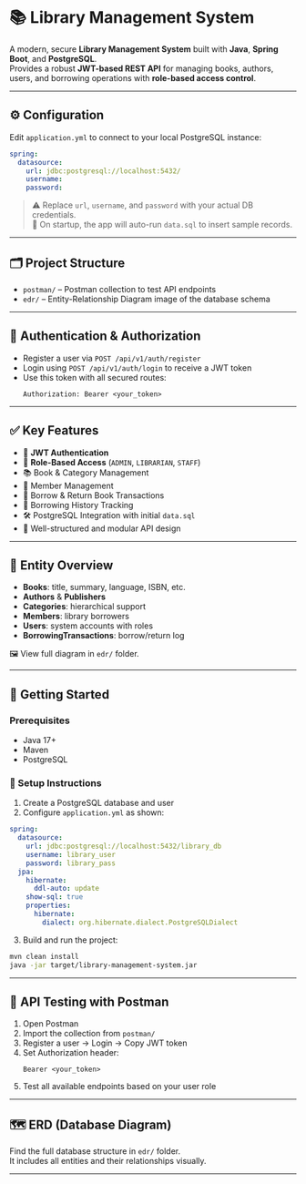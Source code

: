 
# 📚 Library Management System

A modern, secure **Library Management System** built with **Java**, **Spring Boot**, and **PostgreSQL**.  
Provides a robust **JWT-based REST API** for managing books, authors, users, and borrowing operations with **role-based access control**.

---

## ⚙️ Configuration

Edit `application.yml` to connect to your local PostgreSQL instance:

```yaml
spring:
  datasource:
    url: jdbc:postgresql://localhost:5432/
    username:
    password:
```

> ⚠️ Replace `url`, `username`, and `password` with your actual DB credentials.  
> 🧪 On startup, the app will auto-run `data.sql` to insert sample records.

---

## 🗂️ Project Structure

- `postman/` – Postman collection to test API endpoints  
- `edr/` – Entity-Relationship Diagram image of the database schema  

---

## 🔐 Authentication & Authorization

- Register a user via `POST /api/v1/auth/register`
- Login using `POST /api/v1/auth/login` to receive a JWT token
- Use this token with all secured routes:
  ```
  Authorization: Bearer <your_token>
  ```

---

## ✅ Key Features

- 🔐 **JWT Authentication**  
- 👥 **Role-Based Access** (`ADMIN`, `LIBRARIAN`, `STAFF`)  
- 📚 Book & Category Management  
- 👤 Member Management  
- 🔁 Borrow & Return Book Transactions  
- 📖 Borrowing History Tracking  
- 🛠 PostgreSQL Integration with initial `data.sql`  
- 📄 Well-structured and modular API design

---

## 🧾 Entity Overview

- **Books**: title, summary, language, ISBN, etc.  
- **Authors** & **Publishers**  
- **Categories**: hierarchical support  
- **Members**: library borrowers  
- **Users**: system accounts with roles  
- **BorrowingTransactions**: borrow/return log

🖼 View full diagram in `edr/` folder.

---

## 🚀 Getting Started

### Prerequisites

- Java 17+
- Maven
- PostgreSQL

### 🧰 Setup Instructions

1. Create a PostgreSQL database and user
2. Configure `application.yml` as shown:

```yaml
spring:
  datasource:
    url: jdbc:postgresql://localhost:5432/library_db
    username: library_user
    password: library_pass
  jpa:
    hibernate:
      ddl-auto: update
    show-sql: true
    properties:
      hibernate:
        dialect: org.hibernate.dialect.PostgreSQLDialect
```

3. Build and run the project:

```bash
mvn clean install
java -jar target/library-management-system.jar
```

---

## 🧪 API Testing with Postman

1. Open Postman
2. Import the collection from `postman/`
3. Register a user → Login → Copy JWT token
4. Set Authorization header:
   ```
   Bearer <your_token>
   ```
5. Test all available endpoints based on your user role

---

## 🗺 ERD (Database Diagram)

Find the full database structure in `edr/` folder.  
It includes all entities and their relationships visually.

---

